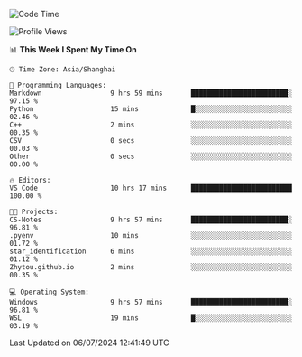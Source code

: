 <!--START_SECTION:waka-->
![Code Time](http://img.shields.io/badge/Code%20Time-1%2C823%20hrs%2043%20mins-blue)

![Profile Views](http://img.shields.io/badge/Profile%20Views-7-blue)

📊 **This Week I Spent My Time On** 

```text
🕑︎ Time Zone: Asia/Shanghai

💬 Programming Languages: 
Markdown                 9 hrs 59 mins       ████████████████████████░   97.15 % 
Python                   15 mins             █░░░░░░░░░░░░░░░░░░░░░░░░   02.46 % 
C++                      2 mins              ░░░░░░░░░░░░░░░░░░░░░░░░░   00.35 % 
CSV                      0 secs              ░░░░░░░░░░░░░░░░░░░░░░░░░   00.03 % 
Other                    0 secs              ░░░░░░░░░░░░░░░░░░░░░░░░░   00.00 % 

🔥 Editors: 
VS Code                  10 hrs 17 mins      █████████████████████████   100.00 % 

🐱‍💻 Projects: 
CS-Notes                 9 hrs 57 mins       ████████████████████████░   96.81 % 
.pyenv                   10 mins             ░░░░░░░░░░░░░░░░░░░░░░░░░   01.72 % 
star_identification      6 mins              ░░░░░░░░░░░░░░░░░░░░░░░░░   01.12 % 
Zhytou.github.io         2 mins              ░░░░░░░░░░░░░░░░░░░░░░░░░   00.35 % 

💻 Operating System: 
Windows                  9 hrs 57 mins       ████████████████████████░   96.81 % 
WSL                      19 mins             █░░░░░░░░░░░░░░░░░░░░░░░░   03.19 % 
```


 Last Updated on 06/07/2024 12:41:49 UTC
<!--END_SECTION:waka-->